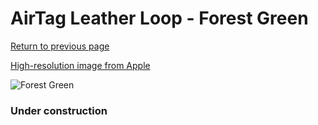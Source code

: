 # AirTag Leather Loop - Forest Green

[Return to previous page](/airtag)

[High-resolution image from Apple](https://store.storeimages.cdn-apple.com/8756/as-images.apple.com/is/MM013?wid=4500&hei=4500&fmt=png)

<div style="width: 384px"><img src="/everysource/MM013.png" alt="Forest Green"></div>

### Under construction

